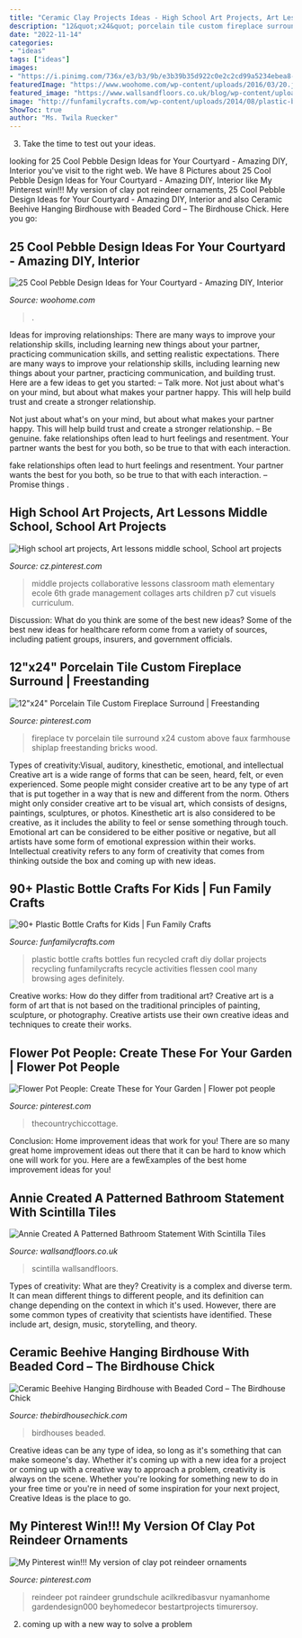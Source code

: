 ```yaml
---
title: "Ceramic Clay Projects Ideas - High School Art Projects, Art Lessons Middle School, School Art Projects"
description: "12&quot;x24&quot; porcelain tile custom fireplace surround"
date: "2022-11-14"
categories:
- "ideas"
tags: ["ideas"]
images:
- "https://i.pinimg.com/736x/e3/b3/9b/e3b39b35d922c0e2c2cd99a5234ebea8--beach-fireplace-fireplace-redo.jpg"
featuredImage: "https://www.woohome.com/wp-content/uploads/2016/03/20.jpg"
featured_image: "https://www.wallsandfloors.co.uk/blog/wp-content/uploads/2019/04/white-metro-wall-tiles-star-patterned-floor-tiles.jpeg"
image: "http://funfamilycrafts.com/wp-content/uploads/2014/08/plastic-bottle-crafts.jpg"
ShowToc: true
author: "Ms. Twila Ruecker"
---
```



3. Take the time to test out your ideas.

	

		
looking for 25 Cool Pebble Design Ideas for Your Courtyard - Amazing DIY, Interior you've visit to the right web. We have 8 Pictures about 25 Cool Pebble Design Ideas for Your Courtyard - Amazing DIY, Interior like My Pinterest win!!! My version of clay pot reindeer ornaments, 25 Cool Pebble Design Ideas for Your Courtyard - Amazing DIY, Interior and also Ceramic Beehive Hanging Birdhouse with Beaded Cord – The Birdhouse Chick. Here you go:
		
    
## 25 Cool Pebble Design Ideas For Your Courtyard - Amazing DIY, Interior

<img loading=lazy src="https://www.woohome.com/wp-content/uploads/2016/03/20.jpg" onerror="this.onerror=null;this.src='https://tse2.mm.bing.net/th?id=OIP.mx8bW-HPU4exOZcUdwpfcwHaLH&amp;pid=15.1';" alt="25 Cool Pebble Design Ideas for Your Courtyard - Amazing DIY, Interior">

_Source: woohome.com_

>. 

	

Ideas for improving relationships: There are many ways to improve your relationship skills, including learning new things about your partner, practicing communication skills, and setting realistic expectations.
There are many ways to improve your relationship skills, including learning new things about your partner, practicing communication, and building trust. Here are a few ideas to get you started: 
     – Talk more. Not just about what's on your mind, but about what makes your partner happy. This will help build trust and create a stronger relationship.

Not just about what's on your mind, but about what makes your partner happy. This will help build trust and create a stronger relationship. – Be genuine. fake relationships often lead to hurt feelings and resentment. Your partner wants the best for you both, so be true to that with each interaction.

fake relationships often lead to hurt feelings and resentment. Your partner wants the best for you both, so be true to that with each interaction. – Promise things .

    
## High School Art Projects, Art Lessons Middle School, School Art Projects

<img loading=lazy src="https://i.pinimg.com/736x/a9/6c/72/a96c720c01bbbff50af62068740e4d8d.jpg" onerror="this.onerror=null;this.src='https://tse3.mm.bing.net/th?id=OIP.j6XBvl0wSBBRD-JPm9UnZQHaLH&amp;pid=15.1';" alt="High school art projects, Art lessons middle school, School art projects">

_Source: cz.pinterest.com_

>middle projects collaborative lessons classroom math elementary ecole 6th grade management collages arts children p7 cut visuels curriculum. 

	

Discussion: What do you think are some of the best new ideas?
Some of the best new ideas for healthcare reform come from a variety of sources, including patient groups, insurers, and government officials.

    
## 12&quot;x24&quot; Porcelain Tile Custom Fireplace Surround | Freestanding

<img loading=lazy src="https://i.pinimg.com/736x/e3/b3/9b/e3b39b35d922c0e2c2cd99a5234ebea8--beach-fireplace-fireplace-redo.jpg" onerror="this.onerror=null;this.src='https://tse2.mm.bing.net/th?id=OIP.qvD5qyyH5_vE2a55lB-qtAHaJ4&amp;pid=15.1';" alt="12&quot;x24&quot; Porcelain Tile Custom Fireplace Surround | Freestanding">

_Source: pinterest.com_

>fireplace tv porcelain tile surround x24 custom above faux farmhouse shiplap freestanding bricks wood. 

	

Types of creativity:Visual, auditory, kinesthetic, emotional, and intellectual
Creative art is a wide range of forms that can be seen, heard, felt, or even experienced. Some people might consider creative art to be any type of art that is put together in a way that is new and different from the norm. Others might only consider creative art to be visual art, which consists of designs, paintings, sculptures, or photos. Kinesthetic art is also considered to be creative, as it includes the ability to feel or sense something through touch. Emotional art can be considered to be either positive or negative, but all artists have some form of emotional expression within their works. Intellectual creativity refers to any form of creativity that comes from thinking outside the box and coming up with new ideas.

    
## 90+ Plastic Bottle Crafts For Kids | Fun Family Crafts

<img loading=lazy src="http://funfamilycrafts.com/wp-content/uploads/2014/08/plastic-bottle-crafts.jpg" onerror="this.onerror=null;this.src='https://tse3.mm.bing.net/th?id=OIP.skR_ywco0dpYs0PQR73qtQHaK4&amp;pid=15.1';" alt="90+ Plastic Bottle Crafts for Kids | Fun Family Crafts">

_Source: funfamilycrafts.com_

>plastic bottle crafts bottles fun recycled craft diy dollar projects recycling funfamilycrafts recycle activities flessen cool many browsing ages definitely. 

	

Creative works: How do they differ from traditional art?
Creative art is a form of art that is not based on the traditional principles of painting, sculpture, or photography. Creative artists use their own creative ideas and techniques to create their works.

    
## Flower Pot People: Create These For Your Garden | Flower Pot People

<img loading=lazy src="https://i.pinimg.com/736x/35/07/5a/35075ad03204be802eb248a5dabe916b.jpg" onerror="this.onerror=null;this.src='https://tse4.mm.bing.net/th?id=OIP.ydv75iGBXqplb9jn9hr_wwHaLH&amp;pid=15.1';" alt="Flower Pot People: Create These for Your Garden | Flower pot people">

_Source: pinterest.com_

>thecountrychiccottage. 

	

Conclusion: Home improvement ideas that work for you!
There are so many great home improvement ideas out there that it can be hard to know which one will work for you. Here are a fewExamples of the best home improvement ideas for you!

    
## Annie Created A Patterned Bathroom Statement With Scintilla Tiles

<img loading=lazy src="https://www.wallsandfloors.co.uk/blog/wp-content/uploads/2019/04/white-metro-wall-tiles-star-patterned-floor-tiles.jpeg" onerror="this.onerror=null;this.src='https://tse2.mm.bing.net/th?id=OIP.7q9d7DRuubqWz0hwQCTicwHaHa&amp;pid=15.1';" alt="Annie Created A Patterned Bathroom Statement With Scintilla Tiles">

_Source: wallsandfloors.co.uk_

>scintilla wallsandfloors. 

	

Types of creativity: What are they?
Creativity is a complex and diverse term. It can mean different things to different people, and its definition can change depending on the context in which it's used. However, there are some common types of creativity that scientists have identified. These include art, design, music, storytelling, and
theory.

    
## Ceramic Beehive Hanging Birdhouse With Beaded Cord – The Birdhouse Chick

<img loading=lazy src="http://cdn.shopify.com/s/files/1/0642/1903/products/beehive-birdhouse_grande.jpg?v=1425777576" onerror="this.onerror=null;this.src='https://tse4.mm.bing.net/th?id=OIP.CRAYU-LP1PZ3dHPhM8VSuAHaIY&amp;pid=15.1';" alt="Ceramic Beehive Hanging Birdhouse with Beaded Cord – The Birdhouse Chick">

_Source: thebirdhousechick.com_

>birdhouses beaded. 

	

Creative ideas can be any type of idea, so long as it's something that can make someone's day. Whether it's coming up with a new idea for a project or coming up with a creative way to approach a problem, creativity is always on the scene. Whether you're looking for something new to do in your free time or you're in need of some inspiration for your next project, Creative Ideas is the place to go.

    
## My Pinterest Win!!! My Version Of Clay Pot Reindeer Ornaments

<img loading=lazy src="https://i.pinimg.com/736x/fc/9f/0a/fc9f0a1551a4dabed53ffd629864fc77.jpg" onerror="this.onerror=null;this.src='https://tse3.mm.bing.net/th?id=OIP.EOMz-utN4S9mL9eXI6q7_wHaJ3&amp;pid=15.1';" alt="My Pinterest win!!! My version of clay pot reindeer ornaments">

_Source: pinterest.com_

>reindeer pot raindeer grundschule acilkredibasvur nyamanhome gardendesign000 beyhomedecor bestartprojects timurersoy. 

	

2. coming up with a new way to solve a problem 

